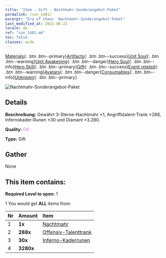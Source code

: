```yaml
---
title: "Item - Gift - Nachtmahr-Sonderangebot-Paket"
permalink: /con_1481/
excerpt: "Era of Chaos  Nachtmahr-Sonderangebot-Paket"
last_modified_at: 2021-06-22
locale: de
ref: "con_1481.md"
toc: false
classes: wide
---
```

 [Materials](/ItemsDE/){: .btn .btn--primary}[Artifacts](/ItemsDE/Artifacts/){: .btn .btn--success}[Unit Soul](/ItemsDE/UnitSoul/){: .btn .btn--warning}[Unit Awakening](/ItemsDE/UnitAwakening/){: .btn .btn--danger}[Hero Soul](/ItemsDE/HeroSoul/){: .btn .btn--info}[Hero Skill](/ItemsDE/HeroSkill/){: .btn .btn--primary}[Gift](/ItemsDE/Gift/){: .btn .btn--success}[Event related](/ItemsDE/Events/){: .btn .btn--warning}[Avatars](/ItemsDE/Avatars/){: .btn .btn--danger}[Consumables](/ItemsDE/Consumables/){: .btn .btn--info}[Unknown](/ItemsDE/Unknown/){: .btn .btn--primary}

 ![Nachtmahr-Sonderangebot-Paket](/images/t/i_907095.png)

## Details
 **Beschreibung:** Gewährt 3-Sterne-Nachtmahr ×1, Angriffstalent-Trank ×288, Infernokader-Runen ×30 und Diamant ×3.280.

 **Quality:** <span style="color: #DA70D6">OK</span>

 **Type:** Gift

## Gather

  None

## This item contains:

 **Required Level to open:** 1

 1 You would get **ALL** items  from:

  | Nr | Amount |     Item    |
  |:---|:-------|:------------|
  | 1 |  **1x** | [Nachtmahr](/de/units/Nightmare/) |  | 
  | 2 |  **288x** | [Offensiv-Talenttrank](/ItemsDE/con_786/) |  | 
  | 3 |  **30x** | [Inferno-Kaderrunen](/ItemsDE/con_777/) |  | 
  | 4 |  **3280x** | <i class="fas fa-gem"/> |  | 
